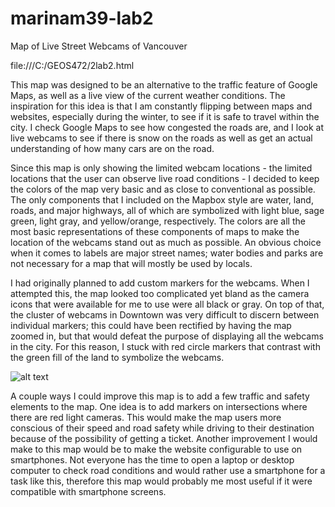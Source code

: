 # marinam39-lab2
Map of Live Street Webcams of Vancouver

file:///C:/GEOS472/2lab2.html

This map was designed to be an alternative to the traffic feature of Google Maps, as well as a live view of the current weather conditions. The inspiration for this idea is that I am constantly flipping between maps and websites, especially during the winter, to see if it is safe to travel within the city. I check Google Maps to see how congested the roads are, and I look at live webcams to see if there is snow on the roads as well as get an actual understanding of how many cars are on the road.

Since this map is only showing the limited webcam locations - the limited locations that the user can observe live road conditions - I decided to keep the colors of the map very basic and as close to conventional as possible. The only components that I included on the Mapbox style are water, land, roads, and major highways, all of which are symbolized with light blue, sage green, light gray, and yellow/orange, respectively. The colors are all the most basic representations of these components of maps to make the location of the webcams stand out as much as possible. An obvious choice when it comes to labels are major street names; water bodies and parks are not necessary for a map that will mostly be used by locals. 

I had originally planned to add custom markers for the webcams. When I attempted this, the map looked too complicated yet bland as the camera icons that were available for me to use were all black or gray. On top of that, the cluster of webcams in Downtown was very difficult to discern between individual markers; this could have been rectified by having the map zoomed in, but that would defeat the purpose of displaying all the webcams in the city. For this reason, I stuck with red circle markers that contrast with the green fill of the land to symbolize the webcams. 

![alt text](https://https://github.com/marinam39/marinam39-lab2/blob/main/lab2%20screenshot.PNG "Downtown Detail: Cluster of Cameras")

A couple ways I could improve this map is to add a few traffic and safety elements to the map. One idea is to add markers on intersections where there are red light cameras. This would make the map users more conscious of their speed and road safety while driving to their destination because of the possibility of getting a ticket. Another improvement I would make to this map would be to make the website configurable to use on smartphones. Not everyone has the time to open a laptop or desktop computer to check road conditions and would rather use a smartphone for a task like this, therefore this map would probably me most useful if it were compatible with smartphone screens.




